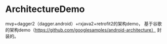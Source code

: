 # ArchitectureDemo
mvp+dagger2（dagger.android）+rxjava2+retrofit2的架构demo，
基于谷歌的架构demo（https://github.com/googlesamples/android-architecture） 封装的。
